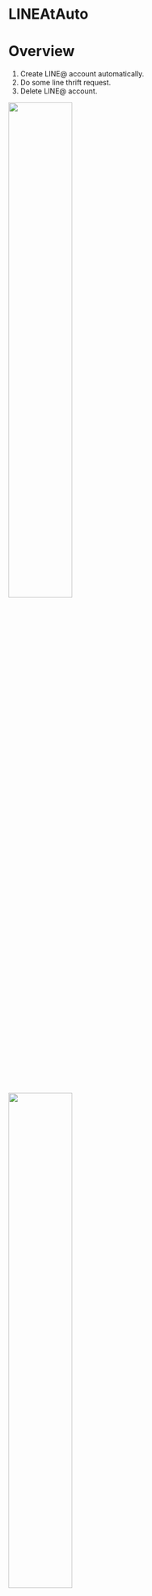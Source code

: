 # LINEAtAuto
# Overview
1. Create LINE@ account automatically.
2. Do some line thrift request.
3. Delete LINE@ account.
<img src="https://user-images.githubusercontent.com/16555696/44211704-94535d80-a1a4-11e8-9225-65285cabe045.PNG" width=50%>
<img src="https://user-images.githubusercontent.com/16555696/44211725-9e755c00-a1a4-11e8-8725-7c9d89a48759.PNG" width=50%>

# Requirements
- linepy for LINE@
- CMSToken
- udidHash
# How to get CMSToken and udidHash
## iOS
You need jailbroken iOS device  
- cmsToken  
hook LEGYRequestResponseHandler, then cmstoken in header

- udidHash  
I forgot. But it is okay random strings.
## Android
idk
